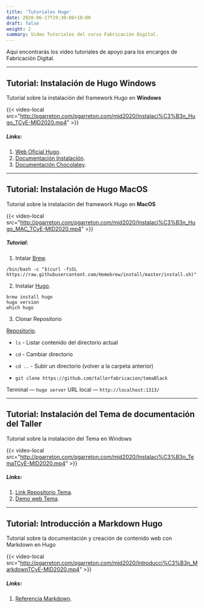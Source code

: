 ```yaml
---
title: 'Tutoriales Hugo'
date: 2020-06-17T19:30:08+10:00
draft: false
weight: 2
summary: Video Tutoriales del curso Fabricación Digital.
---
```


Aquí encontrarás los video tutoriales de apoyo para los encargos de Fabricación Digital. 

---

## Tutorial: Instalación de Hugo **Windows**

Tutorial sobre la instalación del framework Hugo en **Windows**

{{< video-local src="http://pgarreton.com/pgarreton.com/mid2020/Instalaci%C3%B3n_Hugo_TCyE-MID2020.mp4" >}}

##### Links: 

1. [Web Oficial Hugo](https://gohugo.io/). 
2. [Documentación Instalación](https://gohugo.io/getting-started/installing/). 
3. [Documentación Chocolatey](https://chocolatey.org/install). 


---

## Tutorial: Instalación de Hugo **MacOS**

Tutorial sobre la instalación del framework Hugo en **MacOS**

{{< video-local src="http://pgarreton.com/pgarreton.com/mid2020/Instalaci%C3%B3n_Hugo_MAC_TCyE-MID2020.mp4" >}}


##### Tutorial: 

1. Intalar [Brew](https://brew.sh).
```
/bin/bash -c "$(curl -fsSL https://raw.githubusercontent.com/Homebrew/install/master/install.sh)"
```

2. Instalar [Hugo](https://gohugo.io/getting-started/quick-start/).

```
brew install hugo
hugo version
which hugo
```

3. Clonar Repositorio 

[Repositorio](https://github.com/tallerfabricacion/temaBlack).

- ```ls``` - Listar contenido del directorio actual
- ```cd``` - Cambiar directorio
- ```cd ..``` - Subir un directorio (volver a la carpeta anterior)

- ```git clone https://github.com/tallerfabricacion/temaBlack```

Terminal — ```hugo server``` 
URL local — ```http://localhost:1313/```

---

## Tutorial: Instalación del Tema de documentación del Taller

Tutorial sobre la instalación del Tema en Windows

{{< video-local src="http://pgarreton.com/pgarreton.com/mid2020/Instalaci%C3%B3n_TemaTCyE-MID2020.mp4" >}}

##### Links: 

1. [Link Repositorio Tema](https://github.com/tallerfabricacion/temaBlack). 
2. [Demo web Tema](https://tallerfabricacion.github.io/temaBlack/).

---

## Tutorial: Introducción a Markdown Hugo

Tutorial sobre la documentación y creación de contenido web con Markdown en Hugo

{{< video-local src="http://pgarreton.com/pgarreton.com/mid2020/Introducci%C3%B3n_MarkdownTCyE-MID2020.mp4" >}}

##### Links: 

1. [Referencia Markdown](https://www.markdownguide.org/basic-syntax). 